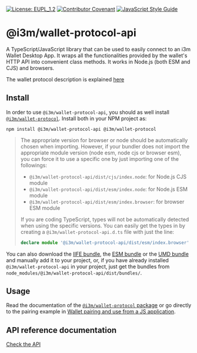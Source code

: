 [![License: EUPL_1.2](https://img.shields.io/badge/license-EUPL_1.2-green.svg)](LICENSE)
[![Contributor Covenant](https://img.shields.io/badge/Contributor%20Covenant-2.1-4baaaa.svg)](CODE_OF_CONDUCT.md)
[![JavaScript Style Guide](https://img.shields.io/badge/code_style-standard-brightgreen.svg)](https://standardjs.com)

# @i3m/wallet-protocol-api

A TypeScript/JavaScript library that can be used to easily connect to an i3m Wallet Desktop App. It wraps all the functionalities provided by the wallet's HTTP API into convenient class methods. It works in Node.js (both ESM and CJS) and browsers.

The wallet protocol description is explained [here](../wallet-protocol/README.md)

## Install

In order to use `@i3m/wallet-protocol-api`, you should as well install [`@i3m/wallet-protocol`](https://github.com/i3-Market-V2-Public-Repository/SP3-SCGBSSW-I3mWalletMonorepo/tree/public/packages/wallet-protocol). Install both in your NPM project as:

```console
npm install @i3m/wallet-protocol-api @i3m/wallet-protocol
```

> The appropriate version for browser or node should be automatically chosen when importing. However, if your bundler does not import the appropriate module version (node esm, node cjs or browser esm), you can force it to use a specific one by just importing one of the followings:
>
> - `@i3m/wallet-protocol-api/dist/cjs/index.node`: for Node.js CJS module
> - `@i3m/wallet-protocol-api/dist/esm/index.node`: for Node.js ESM module
> - `@i3m/wallet-protocol-api/dist/esm/index.browser`: for browser ESM module
>
> If you are coding TypeScript, types will not be automatically detected when using the specific versions. You can easily get the types in by creating a `@i3m/wallet-protocol-api.d.ts` file with just the line:
>
> ```typescript
> declare module '@i3m/wallet-protocol-api/dist/esm/index.browser' // use the specific file you were importing
> ```

You can also download the [IIFE bundle](https://raw.githubusercontent.com/i3-Market-V2-Public-Repository/SP3-SCGBSSW-I3mWalletMonorepo/main/dist/bundles/iife.js), the [ESM bundle](https://raw.githubusercontent.com/i3-Market-V2-Public-Repository/SP3-SCGBSSW-I3mWalletMonorepo/main/dist/bundles/esm.min.js) or the [UMD bundle](https://raw.githubusercontent.com/i3-Market-V2-Public-Repository/SP3-SCGBSSW-I3mWalletMonorepo/main/dist/bundles/umd.js) and manually add it to your project, or, if you have already installed `@i3m/wallet-protocol-api` in your project, just get the bundles from `node_modules/@i3m/wallet-protocol-api/dist/bundles/`.

## Usage

Read the documentation of the [`@i3m/wallet-protocol` package](../../../wallet-protocol/README.md) or go directly to the pairing example in [Wallet pairing and use from a JS application](../wallet-protocol/src/docs/example/initiator-example.md).

## API reference documentation

[Check the API](docs/API.md)
